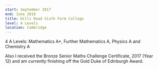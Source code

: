 ```yaml
---
start: September 2017
end: June 2019
title: Hills Road Sixth Form College
level: A Levels
location: Cambridge
---
```


4 A Levels: Mathematics A*, Further Mathematics A, Physics A and Chemistry A

Also I received the Bronze Senior Maths Challenge Certificate, 2017 (Year 12) and am currently finishing off the Gold Duke of Edinburgh Award.
